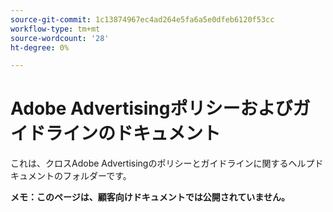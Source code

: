 ```yaml
---
source-git-commit: 1c13874967ec4ad264e5fa6a5e0dfeb6120f53cc
workflow-type: tm+mt
source-wordcount: '28'
ht-degree: 0%

---
```

# Adobe Advertisingポリシーおよびガイドラインのドキュメント

これは、クロスAdobe Advertisingのポリシーとガイドラインに関するヘルプドキュメントのフォルダーです。

**メモ：このページは、顧客向けドキュメントでは公開されていません。**
